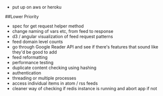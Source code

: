 * put up on aws or heroku

##Lower Priority

* spec for get request helper method
* change naming of vars etc, from feed to response
* d3 / angular visualization of feed request patterns
* feed domain level counts
* go through Google Reader API and see if there's features that sound like they'd be good to add
* feed reformatting
* performance testing
* duplicate content checking using hashing
* authentication
* threading or multiple processes
* access individual items in atom / rss feeds
* cleaner way of checking if redis instance is running and abort app if not